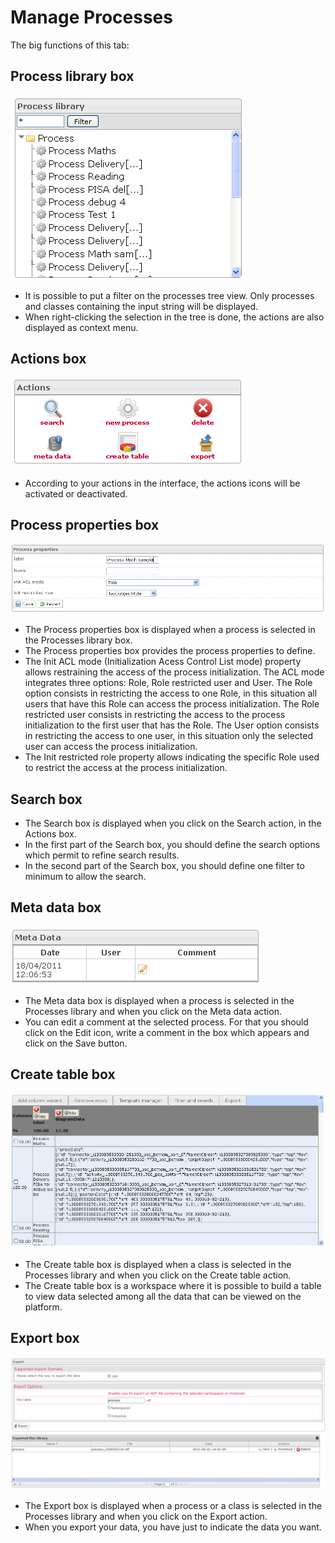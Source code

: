 <!--
author:
    - 'Jérôme Bogaerts'
created_at: '2011-04-22 09:44:13'
updated_at: '2013-03-13 14:27:06'
tags:
    - Processes
-->

Manage Processes
================

The big functions of this tab:

Process library box
-------------------

![](../resources/processes-library.png)

-   It is possible to put a filter on the processes tree view. Only processes and classes containing the input string will be displayed.
-   When right-clicking the selection in the tree is done, the actions are also displayed as context menu.

Actions box
-----------

![](../resources/processes-actions.png)

-   According to your actions in the interface, the actions icons will be activated or deactivated.

Process properties box
----------------------

![](../resources/processes-properties.png)

-   The Process properties box is displayed when a process is selected in the Processes library box.
-   The Process properties box provides the process properties to define.
-   The Init ACL mode (Initialization Acess Control List mode) property allows restraining the access of the process initialization. The ACL mode integrates three options: Role, Role restricted user and User. The Role option consists in restricting the access to one Role, in this situation all users that have this Role can access the process initialization. The Role restricted user consists in restricting the access to the process initialization to the first user that has the Role. The User option consists in restricting the access to one user, in this situation only the selected user can access the process initialization.
-   The Init restricted role property allows indicating the specific Role used to restrict the access at the process initialization.

Search box
----------

-   The Search box is displayed when you click on the Search action, in the Actions box.
-   In the first part of the Search box, you should define the search options which permit to refine search results.
-   In the second part of the Search box, you should define one filter to minimum to allow the search.

Meta data box
-------------

![](../resources/processes-metadata.png)

-   The Meta data box is displayed when a process is selected in the Processes library and when you click on the Meta data action.
-   You can edit a comment at the selected process. For that you should click on the Edit icon, write a comment in the box which appears and click on the Save button.

Create table box
----------------

![](../resources/processes-createtable.png)

-   The Create table box is displayed when a class is selected in the Processes library and when you click on the Create table action.
-   The Create table box is a workspace where it is possible to build a table to view data selected among all the data that can be viewed on the platform.

Export box
----------

![](../resources/processes-export.png)

-   The Export box is displayed when a process or a class is selected in the Processes library and when you click on the Export action.
-   When you export your data, you have just to indicate the data you want.


